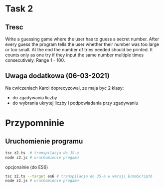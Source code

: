 # Task 2

## Tresc


Write a guessing game where the user has to guess a secret number.
After every guess the program tells the user whether their number was too large or too small.
At the end the number of tries needed should be printed.
It counts only as one try if they input the same number multiple times consecutively.
Range 1 - 100.

## Uwaga dodatkowa (06-03-2021)

Na cwiczeniach Karol doprecyzowal, ze maja byc 2 klasy:
- do zgadywania liczby
- do wybrania ukrytej liczby i podpowiadania przy zgadywaniu

# Przypomninie

## Uruchomienie programu

```bash
tsc z2.ts  # transpilacja do JS-a
node z2.js # uruchomienie progamu
```
opcjonalnie (do ES6)

```bash
tsc z2.ts --target es6 # transpilacja do JS-a w wersji EcmaScript6
node z2.js # uruchomienie progamu
```
